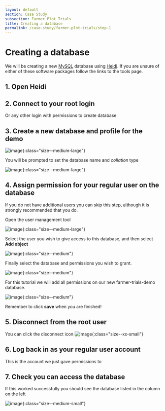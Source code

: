 ```yaml
---
layout: default
section: Case Study
subsection: Farmer Plot Trials
title: Creating a database
permalink: /case-study/farmer-plot-trials/step-1
---
```


# Creating a database

We will be creating a new [MySQL](/tools/mysql) database using [Heidi](/tools/heidi). If you are unsure of either of these software packages follow the links to the tools page.

## 1. Open Heidi

## 2. Connect to your root login

Or any other login with permissions to create database

## 3. Create a new database and profile for the demo

![image](/assets/images/Heidi/heidi-create-db.png){:class="size--medium-large"}

You will be prompted to set the database name and _collation_ type

![image](/assets/images/Heidi/heidi-create-farmer-trials-db.png){:class="size--medium-large"}

## 4. Assign permission for your regular user on the database

If you do not have additional users you can skip this step, although it is strongly recommended that you do.

Open the user management tool

![image](/assets/images/Heidi/heidi-user-management-button.png){:class="size--medium-large"}

Select the user you wish to give access to this database, and then select **Add object**

![image](/assets/images/Heidi/heidi-user-permissions.png){:class="size--medium"}

Finally select the database and permissions you wish to grant.

![image](/assets/images/Heidi/heidi-add-object.png){:class="size--medium"}

For this tutorial we will add all permissions on our new farmer-trials-demo database.

![image](/assets/images/Heidi/heidi-grant-priviledges.png){:class="size--medium"}

Remember to click **save** when you are finished!

## 5. Disconnect from the root user

You can click the disconnect icon ![image](/assets/images/Heidi/heidi-icon-disconnect.png){:class="size--xx-small"}

## 6. Log back in as your regular user account

This is the account we just gave permissions to

## 7. Check you can access the database

If this worked successfully you should see the database listed in the column on the left

![image](/assets/images/Heidi/farmer-trials-db-list.png){:class="size--medium-small"}
